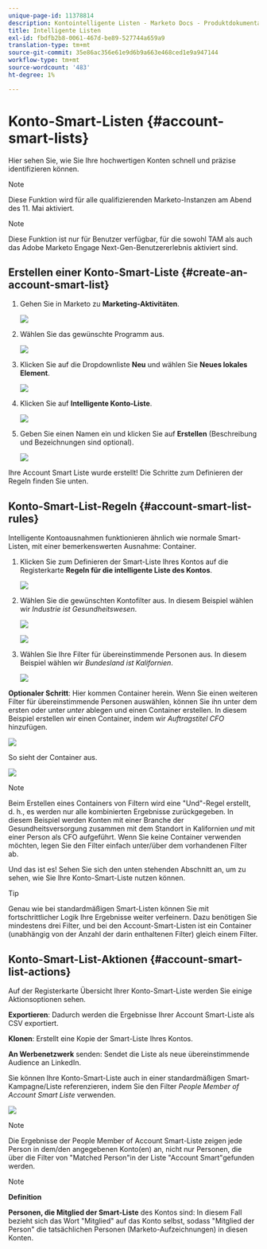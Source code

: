 ```yaml
---
unique-page-id: 11378814
description: Kontointelligente Listen - Marketo Docs - Produktdokumentation
title: Intelligente Listen
exl-id: fbdfb2b8-0061-467d-be89-527744a659a9
translation-type: tm+mt
source-git-commit: 35e86ac356e61e9d6b9a663e468ced1e9a947144
workflow-type: tm+mt
source-wordcount: '483'
ht-degree: 1%

---
```


# Konto-Smart-Listen {#account-smart-lists}

Hier sehen Sie, wie Sie Ihre hochwertigen Konten schnell und präzise identifizieren können.

>[!NOTE]
>
>Diese Funktion wird für alle qualifizierenden Marketo-Instanzen am Abend des 11. Mai aktiviert.

>[!NOTE]
>
>Diese Funktion ist nur für Benutzer verfügbar, für die sowohl TAM als auch das Adobe Marketo Engage Next-Gen-Benutzererlebnis aktiviert sind.

## Erstellen einer Konto-Smart-Liste {#create-an-account-smart-list}

1. Gehen Sie in Marketo zu **Marketing-Aktivitäten**.

   ![](assets/account-smart-lists-1.png)

1. Wählen Sie das gewünschte Programm aus.

   ![](assets/account-smart-lists-2.png)

1. Klicken Sie auf die Dropdownliste **Neu** und wählen Sie **Neues lokales Element**.

   ![](assets/account-smart-lists-3.png)

1. Klicken Sie auf **Intelligente Konto-Liste**.

   ![](assets/account-smart-lists-4.png)

1. Geben Sie einen Namen ein und klicken Sie auf **Erstellen** (Beschreibung und Bezeichnungen sind optional).

   ![](assets/account-smart-lists-5.png)

Ihre Account Smart Liste wurde erstellt! Die Schritte zum Definieren der Regeln finden Sie unten.

## Konto-Smart-List-Regeln {#account-smart-list-rules}

Intelligente Kontoausnahmen funktionieren ähnlich wie normale Smart-Listen, mit einer bemerkenswerten Ausnahme: Container.

1. Klicken Sie zum Definieren der Smart-Liste Ihres Kontos auf die Registerkarte **Regeln für die intelligente Liste des Kontos**.

   ![](assets/account-smart-lists-6.png)

1. Wählen Sie die gewünschten Kontofilter aus. In diesem Beispiel wählen wir _Industrie ist Gesundheitswesen_.

   ![](assets/account-smart-lists-7.png)

   ![](assets/account-smart-lists-8.png)

1. Wählen Sie Ihre Filter für übereinstimmende Personen aus. In diesem Beispiel wählen wir _Bundesland ist Kalifornien_.

   ![](assets/account-smart-lists-9.png)

**Optionaler Schritt**: Hier kommen Container herein. Wenn Sie einen weiteren Filter für übereinstimmende Personen auswählen, können Sie ihn unter dem ersten oder unter _unter_ ablegen und einen Container erstellen. In diesem Beispiel erstellen wir einen Container, indem wir _Auftragstitel CFO_ hinzufügen.

![](assets/account-smart-lists-10.png)

So sieht der Container aus.

![](assets/account-smart-lists-11.png)

>[!NOTE]
>
>Beim Erstellen eines Containers von Filtern wird eine &quot;Und&quot;-Regel erstellt, d. h., es werden nur alle kombinierten Ergebnisse zurückgegeben. In diesem Beispiel werden Konten mit einer Branche der Gesundheitsversorgung zusammen mit dem Standort in Kalifornien _und_ mit einer Person als CFO aufgeführt. Wenn Sie keine Container verwenden möchten, legen Sie den Filter einfach unter/über dem vorhandenen Filter ab.

Und das ist es! Sehen Sie sich den unten stehenden Abschnitt an, um zu sehen, wie Sie Ihre Konto-Smart-Liste nutzen können.

>[!TIP]
>
>Genau wie bei standardmäßigen Smart-Listen können Sie mit fortschrittlicher Logik Ihre Ergebnisse weiter verfeinern. Dazu benötigen Sie mindestens drei Filter, und bei den Account-Smart-Listen ist ein Container (unabhängig von der Anzahl der darin enthaltenen Filter) gleich einem Filter.

## Konto-Smart-List-Aktionen {#account-smart-list-actions}

Auf der Registerkarte Übersicht Ihrer Konto-Smart-Liste werden Sie einige Aktionsoptionen sehen.

**Exportieren**: Dadurch werden die Ergebnisse Ihrer Account Smart-Liste als CSV exportiert.

**Klonen**: Erstellt eine Kopie der Smart-Liste Ihres Kontos.

**An Werbenetzwerk** senden: Sendet die Liste als neue übereinstimmende Audience an LinkedIn.

Sie können Ihre Konto-Smart-Liste auch in einer standardmäßigen Smart-Kampagne/Liste referenzieren, indem Sie den Filter _People Member of Account Smart Liste_ verwenden.

![](assets/account-smart-lists-12.png)

>[!NOTE]
>
>Die Ergebnisse der People Member of Account Smart-Liste zeigen jede Person in dem/den angegebenen Konto(en) an, nicht nur Personen, die über die Filter von &quot;Matched Person&quot;in der Liste &quot;Account Smart&quot;gefunden werden.

>[!NOTE]
>
>**Definition**
>
>**Personen, die Mitglied der Smart-Liste** des Kontos sind: In diesem Fall bezieht sich das Wort &quot;Mitglied&quot; auf das Konto selbst, sodass &quot;Mitglied der Person&quot; die tatsächlichen Personen (Marketo-Aufzeichnungen) in diesen Konten.
